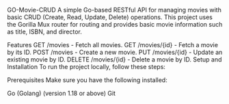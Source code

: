 GO-Movie-CRUD
A simple Go-based RESTful API for managing movies with basic CRUD (Create, Read, Update, Delete) operations. This project uses the Gorilla Mux router for routing and provides basic movie information such as title, ISBN, and director.

Features
GET /movies - Fetch all movies.
GET /movies/{id} - Fetch a movie by its ID.
POST /movies - Create a new movie.
PUT /movies/{id} - Update an existing movie by ID.
DELETE /movies/{id} - Delete a movie by ID.
Setup and Installation
To run the project locally, follow these steps:

Prerequisites
Make sure you have the following installed:

Go (Golang) (version 1.18 or above)
Git
